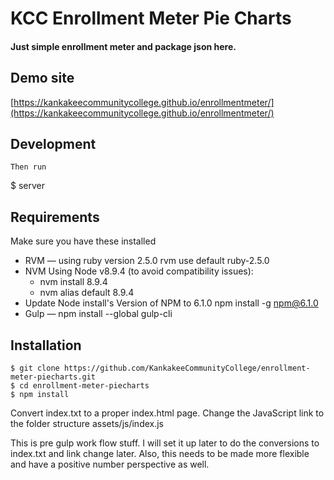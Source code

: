# KCC Enrollment Meter Pie Charts

#### Just simple enrollment meter and package json here.

## Demo site
[https://kankakeecommunitycollege.github.io/enrollmentmeter/](https://kankakeecommunitycollege.github.io/enrollmentmeter/)

## Development
	Then run 
  $ server

## Requirements

Make sure you have these installed

- RVM — using ruby version 2.5.0 rvm use default ruby-2.5.0
- NVM Using Node v8.9.4 (to avoid compatibility issues):
  - nvm install 8.9.4
  - nvm alias default 8.9.4
- Update Node install's Version of NPM to 6.1.0 npm install -g npm@6.1.0
- Gulp — npm install --global gulp-cli

## Installation
	$ git clone https://github.com/KankakeeCommunityCollege/enrollment-meter-piecharts.git
	$ cd enrollment-meter-piecharts
	$ npm install
  
  Convert index.txt to a proper index.html page. Change the JavaScript link to the folder structure assets/js/index.js

This is pre gulp work flow stuff. I will set it up later to do the conversions to index.txt and link change later.
Also, this needs to be made more flexible and have a positive number perspective as well.
